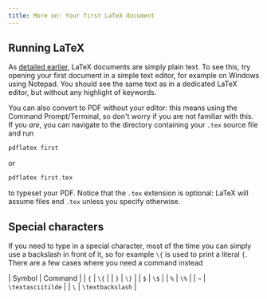 ```yaml
---
title: More on: Your first LaTeX document
---
```


## Running LaTeX

As [detailed earlier](lesson-02), LaTeX documents are simply plain text. To see
this, try opening your first document in a simple text editor, for example
on Windows using Notepad. You should see the same text as in a dedicated LaTeX
editor, but without any highlight of keywords.

You can also convert to PDF without your editor: this means using the Command
Prompt/Terminal, so don't worry if you are not familiar with this. If you
*are*, you can navigate to the directory containing your `.tex` source file and
run
```bash
pdflatex first
```
or
```bash
pdflatex first.tex
```
to typeset your PDF. Notice that the `.tex` extension is optional: LaTeX will
assume files end `.tex` unless you specify otherwise.

## Special characters

If you need to type in a special character, most of the time you can simply
use a backslash in front of it, so for example `\{` is used to print a literal
`{`. There are a few cases where you need a command instead

| Symbol | Command           |
| `{`    | `\{`              |
| `}`    | `\}`              |
| `$`    | `\$`              |
| `%`    | `\%`              |
| `~`    | `\textasciitilde` |
| ``\``  | `\textbackslash`  |
